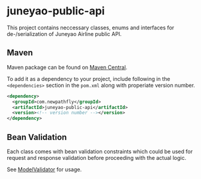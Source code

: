 # juneyao-public-api

This project contains neccessary classes, enums and interfaces for de-/serialization of Juneyao Airline public API.

## Maven

Maven package can be found on [Maven Central](https://repo1.maven.org/maven2/com/newpathfly/juneyao-public-api/).

To add it as a dependency to your project, include following in the `<dependencies>` section in the `pom.xml` along with properiate version number.

```xml
<dependency>
  <groupId>com.newpathfly</groupId>
  <artifactId>juneyao-public-api</artifactId>
  <version><!-- version number --></version>
</dependency>
```

## Bean Validation

Each class comes with bean validation constraints which could be used for request and response validation before proceeding with the actual logic.

See [ModelValidator](src/main/java/com/juneyao/api/utils/ModelValidator.java) for usage.
